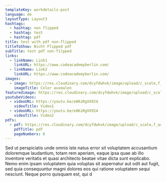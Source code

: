 ```yaml
---
templateKey: workdetails-post
language: de
layoutType: Layout3
hashtags:
  - hashtag: non flipped
  - hashtag: test
  - hashtag: pdf
title: test with pdf non-flipped
titleToShow: Nicht Flipped pdf
subTitle: test pdf non-filpped
links:
  - linkName: Link1
    linkURL: https://www.codeacademyberlin.com/
  - linkName: Link2
    linkURL: https://www.codeacademyberlin.com/
images:
  - image: https://res.cloudinary.com/dcyfdwhvk/image/upload/c_scale,f_auto,q_100,w_2400/v1627998331/Franziska/P4278991_sja2al.jpg
    imageTitle: Color ausmalen
featuredimage: https://res.cloudinary.com/dcyfdwhvk/image/upload/c_scale,f_auto,q_100,w_2400/v1627998331/Franziska/P4278991_sja2al.jpg
youtubeVideos:
  - videoURL: https://youtu.be/e8KzRgVX9I4
    videoTitle: Video1
  - videoURL: https://youtu.be/e8KzRgVX9I4
    videoTitle: Video2
pdfs:
  - pdf: https://res.cloudinary.com/dcyfdwhvk/image/upload/c_scale,f_auto,q_100,w_2400/v1628258864/Mockup_Jul23_w6fhdm.pdf
    pdfTitle: pdf
    pageNumbers: 8
---
```

Sed ut perspiciatis unde omnis iste natus error sit voluptatem accusantium doloremque laudantium, totam rem aperiam, eaque ipsa quae ab illo inventore veritatis et quasi architecto beatae vitae dicta sunt explicabo. Nemo enim ipsam voluptatem quia voluptas sit aspernatur aut odit aut fugit, sed quia consequuntur magni dolores eos qui ratione voluptatem sequi nesciunt. Neque porro quisquam est, qui d
